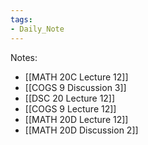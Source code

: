 ```yaml
---
tags:
- Daily_Note
---
```

Notes:  
- [[MATH 20C Lecture 12]]  
- [[COGS 9 Discussion 3]]  
- [[DSC 20 Lecture 12]]  
- [[COGS 9 Lecture 12]]  
- [[MATH 20D Lecture 12]]  
- [[MATH 20D Discussion 2]]  
